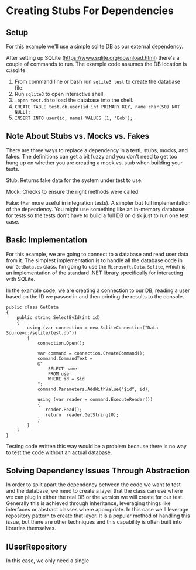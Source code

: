 # Creating Stubs For Dependencies

## Setup

For this example we'll use a simple sqlite DB as our external dependency.

After setting up SQLite (<https://www.sqlite.org/download.html>) there's a couple of commands to run. The example code assumes the DB location is c:/sqlite

1. From command line or bash run `sqlite3 test` to create the database file.
2. Run `sqlite3` to open interactive shell.
3. `.open test.db` to load the database into the shell.
4. `CREATE TABLE test.db.user(id int PRIMARY KEY, name char(50) NOT NULL);`
5. `INSERT INTO user(id, name) VALUES (1, 'Bob');`

## Note About Stubs vs. Mocks vs. Fakes

There are three ways to replace a dependency in a testL stubs, mocks, and fakes. The definitions can get a bit fuzzy and you don't need to get too hung up on whether you are creating a mock vs. stub when building your tests.

Stub: Returns fake data for the system under test to use.

Mock: Checks to ensure the right methods were called.

Fake: (Far more useful in integration tests). A simpler but full implementation of the dependency. You might use something like an in-memory database for tests so the tests don't have to build a full DB on disk just to run one test case.

## Basic Implementation

For this example, we are going to connect to a database and read user data from it. The simplest implementation is to handle all the database code in our `GetData.cs` class. I'm going to use the `Microsoft.Data.Sqlite`, which is an implementation of the standard .NET library specifically for interacting with SQLite.

In the example code, we are creating a connection to our DB, reading a user based on the ID we passed in and then printing the results to the console.

```CSharp
public class GetData
{
    public string SelectById(int id)
    {
        using (var connection = new SqliteConnection("Data Source=c:/sqlite/test.db"))
        {
            connection.Open();

            var command = connection.CreateCommand();
            command.CommandText =
            @"
                SELECT name
                FROM user
                WHERE id = $id
            ";
            command.Parameters.AddWithValue("$id", id);

            using (var reader = command.ExecuteReader())
            {
               reader.Read();
               return  reader.GetString(0);
            }
        }
    }
}
```

Testing code written this way would be a problem because there is no way to test the code without an actual database.

## Solving Dependency Issues Through Abstraction

In order to split apart the dependency between the code we want to test and the database, we need to create a layer that the class can use where we can plug in either the real DB or the version we will create for our test. Generally this is achieved through inheritance, leveraging things like interfaces or abstract classes where appropriate. In this case we'll leverage repository pattern to create that layer. It is a popular method of handling this issue, but there are other techniques and this capability is often built into libraries themselves.

## IUserRepository

In this case, we only need a single
